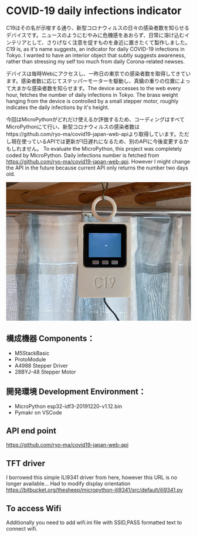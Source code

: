 # COVID-19 daily infections indicator
C19はその名が示唆する通り、新型コロナウィルスの日々の感染者数を知らせるデバイスです。ニュースのようにむやみに危機感をあおらず、日常に溶け込むインテリアとして、さりげなく注意を促すものを身近に置きたくて製作しました。C19 is, as it's name suggests, an indicator for daily COVID-19 infections in Tokyo. I wanted to have an interior object that subtly suggests awareness, rather than stressing my self too much from daily Corona-related newses.

デバイスは毎時Webにアクセスし、一昨日の東京での感染者数を取得してきています。感染者数に応じてステッパーモーターを駆動し、真鍮の重りの位置によって大まかな感染者数を知らせます。The device accesses to the web every hour, fetches the number of daily infections in Tokyo. The brass weight hanging from the device is controlled by a small stepper motor, roughly indicates the daily infections by it's height.

今回はMicroPythonがどれだけ使えるか評価するため、コーディングはすべてMicroPythonにて行い、新型コロナウィルスの感染者数はhttps://github.com/ryo-ma/covid19-japan-web-apiより取得しています。ただし現在使っているAPIでは更新が1日遅れになるため、別のAPIに今後変更するかもしれません。 To evaluate the MicroPython, this project was completely coded by MicroPython. Daily infections number is fetched from https://github.com/ryo-ma/covid19-japan-web-api. However I might change the API in the future because current API only returns the number two days old.

![Front](https://raw.githubusercontent.com/yuskegoto/C19/master/pics/front.jpeg)

## 構成機器 Components：
- M5StackBasic
- ProtoModule
- A4988 Stepper Driver
- 28BYJ-48 Stepper Motor

## 開発環境 Development Environment：
- MicroPython esp32-idf3-20191220-v1.12.bin
- Pymakr on VSCode

## API end point
https://github.com/ryo-ma/covid19-japan-web-api

## TFT driver
I borrowed this simple ILI9341 driver from here, however this URL is no longer available...
Had to modify display orientation 
https://bitbucket.org/thesheep/micropython-ili9341/src/default/ili9341.py

## To access Wifi
Additionally you need to add wifi.ini file with SSID,PASS formatted text to connect wifi.
